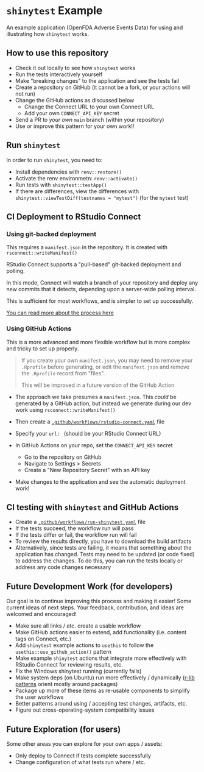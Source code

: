 # `shinytest` Example

An example application (OpenFDA Adverse Events Data) for
using and illustrating how `shinytest` works.

## How to use this repository

- Check it out locally to see how `shinytest` works
- Run the tests interactively yourself
- Make "breaking changes" to the application and see the tests fail
- Create a repository on GitHub (it cannot be a fork, or your actions will not run)
- Change the GitHub actions as discussed below
    - Change the Connect URL to your own Connect URL
    - Add your own `CONNECT_API_KEY` secret
- Send a PR to _your own_ `main` branch (within your repository)
- Use or improve this pattern for your own work!!

## Run `shinytest`

In order to run `shinytest`, you need to:

- Install dependencies with `renv::restore()`
- Activate the renv environmetn: `renv::activate()`
- Run tests with `shinytest::testApp()`
- If there are differences, view the differences with
`shinytest::viewTestDiff(testnames = "mytest")` (for the `mytest` test)

## CI Deployment to RStudio Connect

### Using git-backed deployment

This requires a `manifest.json` in the repository. It is created with
`rsconnect::writeManifest()`

RStudio Connect supports a "pull-based" git-backed deployment and polling.

In this mode, Connect will watch a branch of your repository and deploy any new
commits that it detects, depending upon a server-wide polling interval.

This is sufficient for most workflows, and is simpler to set up successfully.

[You can read more about the process here](https://docs.rstudio.com/connect/user/git-backed/)


### Using GitHub Actions

This is a more advanced and more flexible workflow but is more complex and
tricky to set up properly.

> If you create your own `manifest.json`, you may need to remove your `.Rprofile`
> before generating, or edit the `manifest.json` and remove the `.Rprofile`
> record from "files".
> 
> This will be improved in a future version of the GitHub Action

- The approach we take presumes a `manifest.json`. This _could_ be generated by
a GitHub action, but instead we generate during our dev work using
`rsconnect::writeManifest()`

- Then create a
[`.github/workflows/rstudio-connect.yaml`](./.github/workflows/rstudio-connect.yaml)
file

- Specify your `url: ` (should be your RStudio Connect URL)

- In GitHub Actions on your repo, set the `CONNECT_API_KEY` secret
   - Go to the repository on GitHub
   - Navigate to Settings > Secrets
   - Create a "New Repository Secret" with an API key

- Make changes to the application and see the automatic deployment work!

## CI testing with `shinytest` and GitHub Actions

- Create a
[`.github/workflows/run-shinytest.yaml`](./.github/workflows/run-shinytest.yaml)
file
- If the tests succeed, the workflow run will pass
- If the tests differ or fail, the workflow run will fail
- To review the results directly, you have to download the build artifacts
- Alternatively, since tests are failing, it means that something about the
application has changed. Tests may need to be updated (or code fixed) to address
the changes. To do this, you can run the tests locally or address any code
changes necessary

## Future Development Work (for developers)

Our goal is to continue improving this process and making it easier! Some
current ideas of next steps. Your feedback, contribution, and ideas are welcomed
and encouraged!

- Make sure all links / etc. create a usable workflow
- Make GitHub actions easier to extend, add functionality (i.e. content tags on Connect, etc.)
- Add `shinytest` example actions to `usethis` to follow the
`usethis::use_github_action()` pattern
- Make example `shinytest` actions that integrate more effectively with RStudio
Connect for reviewing results, etc.
- Fix the Windows shinytest running (currently fails)
- Make system deps (on Ubuntu) run more effectively / dynamically ([r-lib
patterns](https://github.com/r-lib/actions) orient mostly around packages)
- Package up more of these items as re-usable components to simplify the user workflows
- Better patterns around using / accepting test changes, artifacts, etc.
- Figure out cross-operating-system compatibility issues

## Future Exploration (for users)

Some other areas you can explore for your own apps / assets:

- Only deploy to Connect if tests complete successfully
- Change configuration of what tests run where / etc.
